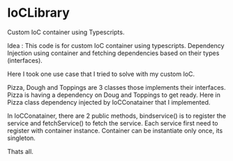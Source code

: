 # IoCLibrary
Custom IoC container using Typescripts.


Idea : This code is for custom IoC container using typescripts. 
Dependency Injection using container and fetching dependencies based on their types (interfaces).

Here I took one use case that I tried to solve with my custom IoC.

Pizza, Dough and Toppings are 3 classes those implements their interfaces.
Pizza is having a dependency on Doug and Toppings to get ready. Here in Pizza class dependency injected by IoCConatainer that I implemented.

In IoCConatainer, there are 2 public methods, bindservice() is to register the service and fetchService() to fetch the service.
Each service first need to register with container instance. Container can be instantiate only once, its singleton. 

Thats all.


